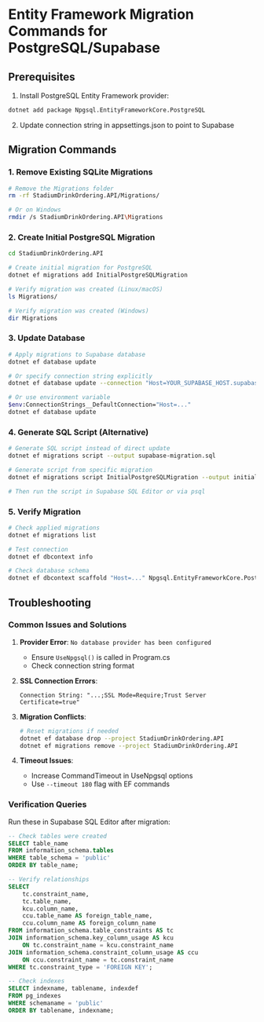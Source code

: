 # Entity Framework Migration Commands for PostgreSQL/Supabase

## Prerequisites
1. Install PostgreSQL Entity Framework provider:
```bash
dotnet add package Npgsql.EntityFrameworkCore.PostgreSQL
```

2. Update connection string in appsettings.json to point to Supabase

## Migration Commands

### 1. Remove Existing SQLite Migrations
```bash
# Remove the Migrations folder
rm -rf StadiumDrinkOrdering.API/Migrations/

# Or on Windows
rmdir /s StadiumDrinkOrdering.API\Migrations
```

### 2. Create Initial PostgreSQL Migration
```bash
cd StadiumDrinkOrdering.API

# Create initial migration for PostgreSQL
dotnet ef migrations add InitialPostgreSQLMigration

# Verify migration was created (Linux/macOS)
ls Migrations/

# Verify migration was created (Windows)
dir Migrations
```

### 3. Update Database
```bash
# Apply migrations to Supabase database
dotnet ef database update

# Or specify connection string explicitly
dotnet ef database update --connection "Host=YOUR_SUPABASE_HOST.supabase.co;Database=postgres;Username=postgres;Password=YOUR_PASSWORD;Port=5432;SSL Mode=Require;"

# Or use environment variable
$env:ConnectionStrings__DefaultConnection="Host=..."
dotnet ef database update
```

### 4. Generate SQL Script (Alternative)
```bash
# Generate SQL script instead of direct update
dotnet ef migrations script --output supabase-migration.sql

# Generate script from specific migration
dotnet ef migrations script InitialPostgreSQLMigration --output initial-migration.sql

# Then run the script in Supabase SQL Editor or via psql
```

### 5. Verify Migration
```bash
# Check applied migrations
dotnet ef migrations list

# Test connection
dotnet ef dbcontext info

# Check database schema
dotnet ef dbcontext scaffold "Host=..." Npgsql.EntityFrameworkCore.PostgreSQL -o Models/Scaffolded
```

## Troubleshooting

### Common Issues and Solutions

1. **Provider Error**: `No database provider has been configured`
   - Ensure `UseNpgsql()` is called in Program.cs
   - Check connection string format

2. **SSL Connection Errors**:
   ```
   Connection String: "...;SSL Mode=Require;Trust Server Certificate=true"
   ```

3. **Migration Conflicts**:
   ```bash
   # Reset migrations if needed
   dotnet ef database drop --project StadiumDrinkOrdering.API
   dotnet ef migrations remove --project StadiumDrinkOrdering.API
   ```

4. **Timeout Issues**:
   - Increase CommandTimeout in UseNpgsql options
   - Use `--timeout 180` flag with EF commands

### Verification Queries
Run these in Supabase SQL Editor after migration:

```sql
-- Check tables were created
SELECT table_name 
FROM information_schema.tables 
WHERE table_schema = 'public' 
ORDER BY table_name;

-- Verify relationships
SELECT 
    tc.constraint_name,
    tc.table_name,
    kcu.column_name,
    ccu.table_name AS foreign_table_name,
    ccu.column_name AS foreign_column_name 
FROM information_schema.table_constraints AS tc 
JOIN information_schema.key_column_usage AS kcu
    ON tc.constraint_name = kcu.constraint_name
JOIN information_schema.constraint_column_usage AS ccu
    ON ccu.constraint_name = tc.constraint_name
WHERE tc.constraint_type = 'FOREIGN KEY';

-- Check indexes
SELECT indexname, tablename, indexdef 
FROM pg_indexes 
WHERE schemaname = 'public' 
ORDER BY tablename, indexname;
```